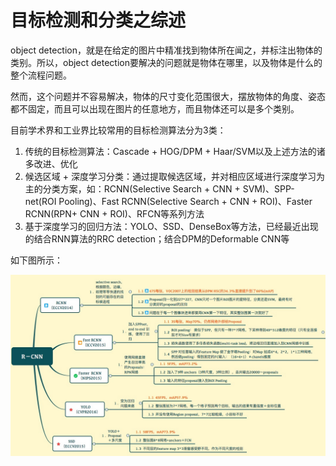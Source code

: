 # 目标检测和分类之综述
object detection，就是在给定的图片中精准找到物体所在闻之，并标注出物体的类别。所以，object detection要解决的问题就是物体在哪里，以及物体是什么的整个流程问题。

然而，这个问题并不容易解决，物体的尺寸变化范围很大，摆放物体的角度、姿态都不固定，而且可以出现在图片的任意地方，而且物体还可以是多个类别。

目前学术界和工业界比较常用的目标检测算法分为3类：

1. 传统的目标检测算法：Cascade + HOG/DPM + Haar/SVM以及上述方法的诸多改进、优化
2. 候选区域 + 深度学习分类：通过提取候选区域，并对相应区域进行深度学习为主的分类方案，如：RCNN(Selective Search + CNN + SVM)、SPP-net(ROI Pooling)、Fast RCNN(Selective Search + CNN + ROI)、Faster RCNN(RPN+ CNN + ROI)、RFCN等系列方法
3. 基于深度学习的回归方法：YOLO、SSD、DenseBox等方法，已经最近出现的结合RNN算法的RRC detection；结合DPM的Deformable CNN等

如下图所示：

![目标检测和分类_1](images/目标检测和分类_1)

